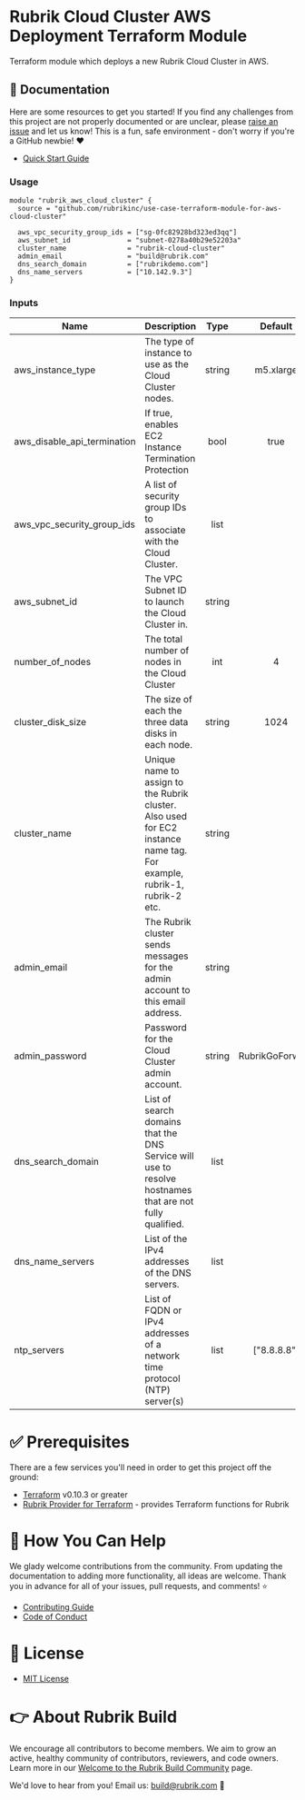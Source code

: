 # Rubrik Cloud Cluster AWS Deployment Terraform Module

Terraform module which deploys a new Rubrik Cloud Cluster in AWS.

## :blue_book: Documentation 

Here are some resources to get you started! If you find any challenges from this project are not properly documented or are unclear, please [raise an issue](https://github.com/rubrikinc/terraform-module-for-aws-cloud-cluster/issues/new/choose) and let us know! This is a fun, safe environment - don't worry if you're a GitHub newbie! :heart:

* [Quick Start Guide](https://github.com/rubrikinc/terraform-module-for-aws-cloud-cluster/blob/master/docs/quick-start.md)


### Usage

```hcl
module "rubrik_aws_cloud_cluster" {
  source = "github.com/rubrikinc/use-case-terraform-module-for-aws-cloud-cluster"

  aws_vpc_security_group_ids = ["sg-0fc82928bd323ed3qq"]
  aws_subnet_id              = "subnet-0278a40b29e52203a"
  cluster_name               = "rubrik-cloud-cluster"
  admin_email                = "build@rubrik.com"
  dns_search_domain          = ["rubrikdemo.com"]
  dns_name_servers           = ["10.142.9.3"]
}
```

### Inputs

| Name                        | Description                                                                                                            |  Type  |     Default     | Required |
|-----------------------------|------------------------------------------------------------------------------------------------------------------------|:------:|:---------------:|:--------:|
| aws_instance_type           | The type of instance to use as the Cloud Cluster nodes.                                                                | string |    m5.xlarge    |    no    |
| aws_disable_api_termination | If true, enables EC2 Instance Termination Protection                                                                   |  bool  |       true      |    no    |
| aws_vpc_security_group_ids  | A list of security group IDs to associate with the Cloud Cluster.                                                      |  list  |                 |    yes   |
| aws_subnet_id               | The VPC Subnet ID to launch the Cloud Cluster in.                                                                      | string |                 |    yes   |
| number_of_nodes             | The total number of nodes in the Cloud Cluster                                                                         |   int  |        4        |    no    |
| cluster_disk_size           | The size of each the three data disks in each node.                                                                    | string |       1024      |    no    |
| cluster_name                | Unique name to assign to the Rubrik cluster. Also used for EC2 instance name tag. For example, rubrik-1, rubrik-2 etc. | string |                 |    yes   |
| admin_email                 | The Rubrik cluster sends messages for the admin account to this email address.                                         | string |                 |    yes   |
| admin_password              | Password for the Cloud Cluster admin account.                                                                          | string | RubrikGoForward |    no    |
| dns_search_domain           | List of search domains that the DNS Service will use to resolve hostnames that are not fully qualified.                |  list  |                 |    yes   |
| dns_name_servers            | List of the IPv4 addresses of the DNS servers.                                                                         |  list  |                 |    yes   |
| ntp_servers                 | List of FQDN or IPv4 addresses of a network time protocol (NTP) server(s)                                              |  list  |   ["8.8.8.8"]   |          |



# :white_check_mark: Prerequisites

There are a few services you'll need in order to get this project off the ground:

* [Terraform](https://www.terraform.io/downloads.html) v0.10.3 or greater
* [Rubrik Provider for Terraform](https://github.com/rubrikinc/rubrik-provider-for-terraform) - provides Terraform functions for Rubrik

# :muscle: How You Can Help

We glady welcome contributions from the community. From updating the documentation to adding more functionality, all ideas are welcome. Thank you in advance for all of your issues, pull requests, and comments! :star:

* [Contributing Guide](CONTRIBUTING.md)
* [Code of Conduct](CODE_OF_CONDUCT.md)

# :pushpin: License

* [MIT License](LICENSE)

# :point_right: About Rubrik Build

We encourage all contributors to become members. We aim to grow an active, healthy community of contributors, reviewers, and code owners. Learn more in our [Welcome to the Rubrik Build Community](https://github.com/rubrikinc/welcome-to-rubrik-build) page.

We'd love to hear from you! Email us: build@rubrik.com :love_letter:

